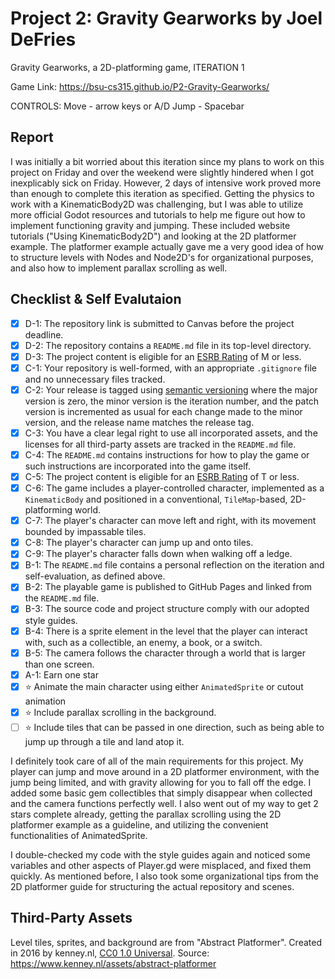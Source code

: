 # Project 2: Gravity Gearworks by Joel DeFries

Gravity Gearworks, a 2D-platforming game, ITERATION 1

Game Link: https://bsu-cs315.github.io/P2-Gravity-Gearworks/

CONTROLS:
  Move - arrow keys or A/D
  Jump - Spacebar

## Report

I was initially a bit worried about this iteration since my plans to work on this project on Friday and over the weekend were
slightly hindered when I got inexplicably sick on Friday. However, 2 days of intensive work proved more than enough to complete
this iteration as specified. Getting the physics to work with a KinematicBody2D was challenging, but I was able to utilize more
official Godot resources and tutorials to help me figure out how to implement functioning gravity and jumping. These included
website tutorials ("Using KinematicBody2D") and looking at the 2D platformer example. The platformer example actually
gave me a very good idea of how to structure levels with Nodes and Node2D's for organizational purposes, and also how
to implement parallax scrolling as well.

## Checklist & Self Evalutaion

- [X] D-1: The repository link is submitted to Canvas before the project deadline.
- [X] D-2: The repository contains a <code>README.md</code> file in its top-level directory.
- [X] D-3: The project content is eligible for an <a href="https://www.esrb.org/ratings-guide/">ESRB Rating</a> of M or less.
- [X] C-1: Your repository is well-formed, with an appropriate <code>.gitignore</code> file and no unnecessary files tracked.
- [X] C-2: Your release is tagged using <a href="https://semver.org/">semantic versioning</a> where the major version is zero, the minor version is the iteration number, and the patch version is incremented as usual for each change made to the minor version, and the release name matches the release tag.
- [X] C-3: You have a clear legal right to use all incorporated assets, and the licenses for all third-party assets are tracked in the <code>README.md</code> file.
- [X] C-4: The <code>README.md</code> contains instructions for how to play the game or such instructions are incorporated into the game itself.
- [X] C-5: The project content is eligible for an <a href="https://www.esrb.org/ratings-guide/">ESRB Rating</a> of T or less.
- [X] C-6: The game includes a player-controlled character, implemented as a <code>KinematicBody</code> and positioned in a conventional, <code>TileMap</code>-based, 2D-platforming world.
- [X] C-7: The player's character can move left and right, with its movement bounded by impassable tiles.
- [X] C-8: The player's character can jump up and onto tiles.
- [X] C-9: The player's character falls down when walking off a ledge.
- [X] B-1: The <code>README.md</code> file contains a personal reflection on the iteration and self-evaluation, as defined above.
- [X] B-2: The playable game is published to GitHub Pages and linked from the <code>README.md</code> file.
- [X] B-3: The source code and project structure comply with our adopted style guides.
- [X] B-4: There is a sprite element in the level that the player can interact with, such as a collectible, an enemy, a book, or a switch.
- [X] B-5: The camera follows the character through a world that is larger than one screen.
- [X] A-1: Earn one star
- [X] ⭐ Animate the main character using either <code>AnimatedSprite</code> or cutout animation
- [X] ⭐ Include parallax scrolling in the background.
- [ ] ⭐ Include tiles that can be passed in one direction, such as being able to jump up through a tile and land atop it.

I definitely took care of all of the main requirements for this project. My player can jump and move around in a 2D platformer environment,
with the jump being limited, and with gravity allowing for you to fall off the edge. I added some basic gem collectibles that simply disappear
when collected and the camera functions perfectly well. I also went out of my way to get 2 stars complete already, getting the parallax scrolling
using the 2D platformer example as a guideline, and utilizing the convenient functionalities of AnimatedSprite.

I double-checked my code with the style guides again and noticed some variables and other aspects of Player.gd were misplaced,
and fixed them quickly. As mentioned before, I also took some organizational tips from the 2D platformer guide for structuring
the actual repository and scenes.


## Third-Party Assets

Level tiles, sprites, and background are from "Abstract Platformer". Created in 2016 by kenney.nl,
[CC0 1.0 Universal](http://creativecommons.org/publicdomain/zero/1.0/). 
Source: https://www.kenney.nl/assets/abstract-platformer